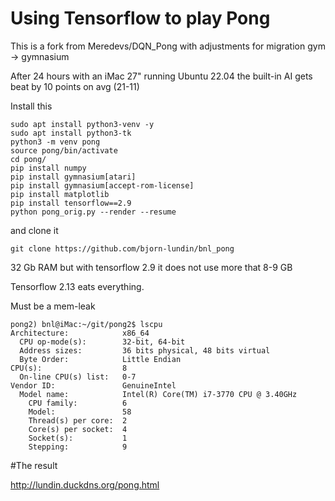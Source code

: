 Using Tensorflow to play Pong
=============================

This is a fork from Meredevs/DQN_Pong
with adjustments for migration gym -> gymnasium

After 24 hours with an iMac 27" running Ubuntu 22.04
the built-in AI gets beat by 10 points on avg (21-11)


Install this

    sudo apt install python3-venv -y
    sudo apt install python3-tk
    python3 -m venv pong
    source pong/bin/activate
    cd pong/
    pip install numpy
    pip install gymnasium[atari]
    pip install gymnasium[accept-rom-license]
    pip install matplotlib
    pip install tensorflow==2.9
    python pong_orig.py --render --resume

and clone it

    git clone https://github.com/bjorn-lundin/bnl_pong


32 Gb RAM but with tensorflow 2.9 it does not use more that 8-9 GB

Tensorflow 2.13 eats everything. 

Must be a mem-leak

    pong2) bnl@iMac:~/git/pong2$ lscpu
    Architecture:            x86_64
      CPU op-mode(s):        32-bit, 64-bit
      Address sizes:         36 bits physical, 48 bits virtual
      Byte Order:            Little Endian
    CPU(s):                  8
      On-line CPU(s) list:   0-7
    Vendor ID:               GenuineIntel
      Model name:            Intel(R) Core(TM) i7-3770 CPU @ 3.40GHz
        CPU family:          6
        Model:               58
        Thread(s) per core:  2
        Core(s) per socket:  4
        Socket(s):           1
        Stepping:            9

#The result

http://lundin.duckdns.org/pong.html


